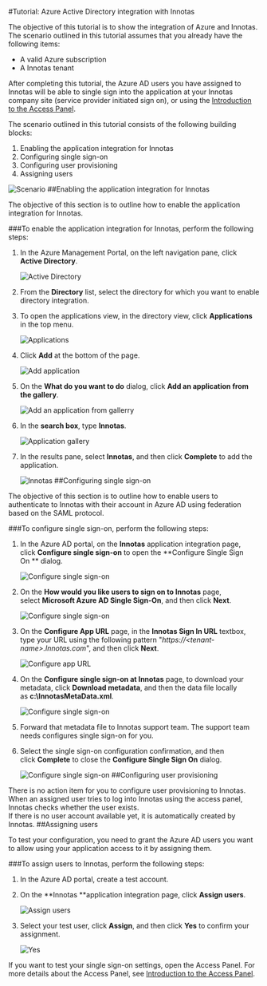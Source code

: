 <properties 
    pageTitle="Tutorial: Azure Active Directory integration with Innotas | Microsoft Azure"
    description="Learn how to use Innotas with Azure Active Directory to enable single sign-on, automated provisioning, and more!" 
    services="active-directory" 
    authors="jeevansd"  
    documentationCenter="na" 
    manager="stevenpo"/>
<tags 
    ms.service="active-directory" 
    ms.devlang="na" 
    ms.topic="article" 
    ms.tgt_pltfrm="na" 
    ms.workload="identity" 
    ms.date="04/06/2016" 
    ms.author="jeedes" />

#Tutorial: Azure Active Directory integration with Innotas
  
The objective of this tutorial is to show the integration of Azure and Innotas.  
The scenario outlined in this tutorial assumes that you already have the following items:

-   A valid Azure subscription
-   A Innotas tenant
  
After completing this tutorial, the Azure AD users you have assigned to Innotas will be able to single sign into the application at your Innotas company site (service provider initiated sign on), or using the [Introduction to the Access Panel](active-directory-saas-access-panel-introduction.md).
  
The scenario outlined in this tutorial consists of the following building blocks:

1.  Enabling the application integration for Innotas
2.  Configuring single sign-on
3.  Configuring user provisioning
4.  Assigning users

![Scenario](./media/active-directory-saas-innotas-tutorial/IC777331.png "Scenario")
##Enabling the application integration for Innotas
  
The objective of this section is to outline how to enable the application integration for Innotas.

###To enable the application integration for Innotas, perform the following steps:

1.  In the Azure Management Portal, on the left navigation pane, click **Active Directory**.

    ![Active Directory](./media/active-directory-saas-innotas-tutorial/IC700993.png "Active Directory")

2.  From the **Directory** list, select the directory for which you want to enable directory integration.

3.  To open the applications view, in the directory view, click **Applications** in the top menu.

    ![Applications](./media/active-directory-saas-innotas-tutorial/IC700994.png "Applications")

4.  Click **Add** at the bottom of the page.

    ![Add application](./media/active-directory-saas-innotas-tutorial/IC749321.png "Add application")

5.  On the **What do you want to do** dialog, click **Add an application from the gallery**.

    ![Add an application from gallerry](./media/active-directory-saas-innotas-tutorial/IC749322.png "Add an application from gallerry")

6.  In the **search box**, type **Innotas**.

    ![Application gallery](./media/active-directory-saas-innotas-tutorial/IC777332.png "Application gallery")

7.  In the results pane, select **Innotas**, and then click **Complete** to add the application.

    ![Innotas](./media/active-directory-saas-innotas-tutorial/IC777333.png "Innotas")
##Configuring single sign-on
  
The objective of this section is to outline how to enable users to authenticate to Innotas with their account in Azure AD using federation based on the SAML protocol.

###To configure single sign-on, perform the following steps:

1.  In the Azure AD portal, on the **Innotas** application integration page, click **Configure single sign-on** to open the **Configure Single Sign On ** dialog.

    ![Configure single sign-on](./media/active-directory-saas-innotas-tutorial/IC777334.png "Configure single sign-on")

2.  On the **How would you like users to sign on to Innotas** page, select **Microsoft Azure AD Single Sign-On**, and then click **Next**.

    ![Configure single sign-on](./media/active-directory-saas-innotas-tutorial/IC777335.png "Configure single sign-on")

3.  On the **Configure App URL** page, in the **Innotas Sign In URL** textbox, type your URL using the following pattern "*https://\<tenant-name\>.Innotas.com*", and then click **Next**.

    ![Configure app URL](./media/active-directory-saas-innotas-tutorial/IC777336.png "Configure app URL")

4.  On the **Configure single sign-on at Innotas** page, to download your metadata, click **Download metadata**, and then the data file locally as **c:\\InnotasMetaData.xml**.

    ![Configure single sign-on](./media/active-directory-saas-innotas-tutorial/IC777337.png "Configure single sign-on")

5.  Forward that metadata file to Innotas support team. The support team needs configures single sign-on for you.

6.  Select the single sign-on configuration confirmation, and then click **Complete** to close the **Configure Single Sign On** dialog.

    ![Configure single sign-on](./media/active-directory-saas-innotas-tutorial/IC777338.png "Configure single sign-on")
##Configuring user provisioning
  
There is no action item for you to configure user provisioning to Innotas.  
When an assigned user tries to log into Innotas using the access panel, Innotas checks whether the user exists.  
If there is no user account available yet, it is automatically created by Innotas.
##Assigning users
  
To test your configuration, you need to grant the Azure AD users you want to allow using your application access to it by assigning them.

###To assign users to Innotas, perform the following steps:

1.  In the Azure AD portal, create a test account.

2.  On the **Innotas **application integration page, click **Assign users**.

    ![Assign users](./media/active-directory-saas-innotas-tutorial/IC777339.png "Assign users")

3.  Select your test user, click **Assign**, and then click **Yes** to confirm your assignment.

    ![Yes](./media/active-directory-saas-innotas-tutorial/IC767830.png "Yes")
  
If you want to test your single sign-on settings, open the Access Panel. For more details about the Access Panel, see [Introduction to the Access Panel](active-directory-saas-access-panel-introduction.md).